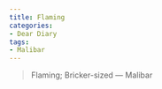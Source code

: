 ```yaml
---
title: Flaming
categories:
- Dear Diary
tags:
- Malibar
---
```


> Flaming; Bricker-sized
> — Malibar
